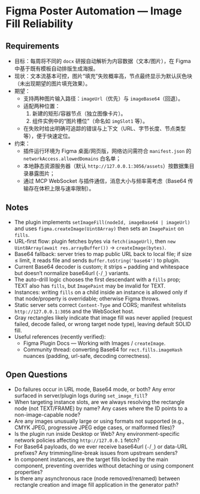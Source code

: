 # Figma Poster Automation — Image Fill Reliability

## Requirements
- 目标：每周将不同的 `docx` 研报自动解析为内容数据（文本/图片），在 Figma 中基于既有模板自动排版生成海报。
- 现状：文本流基本可控，图片“填充”失败概率高，节点最终显示为默认灰色块（未出现期望的图片填充效果）。
- 期望：
  - 支持两种图片输入路径：`imageUrl`（优先）与 `imageBase64`（回退）。
  - 适配两种位置：
    1) 新建的矩形/容器节点（独立图像卡片）。
    2) 组件实例中的“图片槽位”（命名如 `imgSlot1` 等）。
  - 在失败时给出明确可追踪的错误与上下文（URL、字节长度、节点类型等），便于快速定位。
- 约束：
  - 插件运行环境为 Figma 桌面/网页版，网络访问需符合 `manifest.json` 的 `networkAccess.allowedDomains` 白名单；
  - 本地静态资源服务器（默认 `http://127.0.0.1:3056/assets`）按数据集目录暴露图片；
  - 通过 MCP WebSocket 与插件通信，消息大小与频率需考虑（Base64 传输存在体积上限与速率限制）。

## Notes
- The plugin implements `setImageFill(nodeId, imageBase64 | imageUrl)` and uses `figma.createImage(Uint8Array)` then sets an `ImagePaint` on `fills`.
- URL-first flow: plugin fetches bytes via `fetch(imageUrl)`, then `new Uint8Array(await res.arrayBuffer())` → `createImage(bytes)`.
- Base64 fallback: server tries to map public URL back to local file; if size ≤ limit, it reads file and sends `Buffer.toString('base64')` to plugin.
- Current Base64 decoder is custom; it strips `=` padding and whitespace but doesn’t normalize base64url (`-`/`_`) variants.
- The auto-drill logic chooses the first descendant with a `fills` prop; TEXT also has `fills`, but `ImagePaint` may be invalid for TEXT.
- Instances: writing `fills` on a child inside an instance is allowed only if that node/property is overridable; otherwise Figma throws.
- Static server sets correct `Content-Type` and CORS; manifest whitelists `http://127.0.0.1:3056` and the WebSocket host.
- Gray rectangles likely indicate that image fill was never applied (request failed, decode failed, or wrong target node type), leaving default SOLID fill.
- Useful references (recently verified):
  - Figma Plugin Docs — Working with Images / `createImage`.
  - Community thread: converting Base64 for `rect.fills.imageHash` nuances (padding, url-safe, decoding correctness).

## Open Questions
- Do failures occur in URL mode, Base64 mode, or both? Any error surfaced in server/plugin logs during `set_image_fill`?
- When targeting instance slots, are we always resolving the rectangle node (not TEXT/FRAME) by name? Any cases where the ID points to a non-image-capable node?
- Are any images unusually large or using formats not supported (e.g., CMYK JPEG, progressive JPEG edge cases, or malformed files)?
- Is the plugin run inside Desktop or Web? Any environment-specific network policies affecting `http://127.0.0.1` fetch?
- For Base64 payloads, do we ever receive base64url (`-`/`_`) or data-URL prefixes? Any trimming/line-break issues from upstream senders?
- In component instances, are the target fills locked by the main component, preventing overrides without detaching or using component properties?
- Is there any asynchronous race (node removed/renamed) between rectangle creation and image fill application in the generator path?

